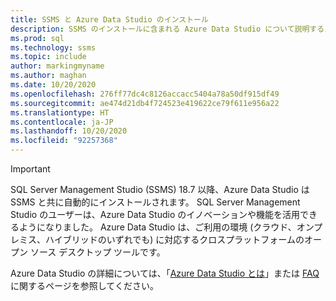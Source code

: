 ```yaml
---
title: SSMS と Azure Data Studio のインストール
description: SSMS のインストールに含まれる Azure Data Studio について説明するメッセージ。
ms.prod: sql
ms.technology: ssms
ms.topic: include
author: markingmyname
ms.author: maghan
ms.date: 10/20/2020
ms.openlocfilehash: 276ff77dc4c8126accacc5404a78a50df915df49
ms.sourcegitcommit: ae474d21db4f724523e419622ce79f611e956a22
ms.translationtype: HT
ms.contentlocale: ja-JP
ms.lasthandoff: 10/20/2020
ms.locfileid: "92257368"
---
```

> [!Important]
> SQL Server Management Studio (SSMS) 18.7 以降、Azure Data Studio は SSMS と共に自動的にインストールされます。 SQL Server Management Studio のユーザーは、Azure Data Studio のイノベーションや機能を活用できるようになりました。 Azure Data Studio は、ご利用の環境 (クラウド、オンプレミス、ハイブリッドのいずれでも) に対応するクロスプラットフォームのオープン ソース デスクトップ ツールです。
>
> Azure Data Studio の詳細については、「[Azure Data Studio とは](../azure-data-studio/what-is.md)」または [FAQ](../azure-data-studio/faq.md) に関するページを参照してください。